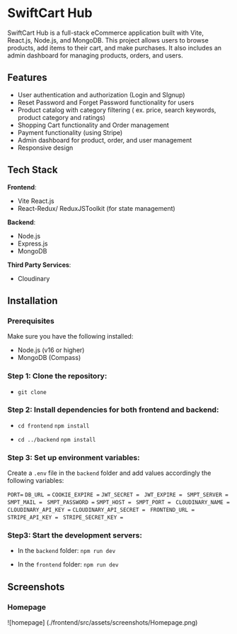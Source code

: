 # SwiftCart Hub
SwiftCart Hub is a full-stack eCommerce application built with Vite, React.js, Node.js, and MongoDB. This project allows users to browse products, add items to their cart, and make purchases. It also includes an admin dashboard for managing products, orders, and users.

## Features 
- User authentication and authorization (Login and SIgnup)
- Reset Password and Forget Password functionality for users
- Product catalog with category filtering ( ex. price, search keywords, product category and ratings)
- Shopping Cart functionality and Order management
- Payment functionality (using Stripe)
- Admin dashboard for product, order, and user management
- Responsive design

## Tech Stack
**Frontend**:
- Vite React.js
- React-Redux/ ReduxJSToolkit (for state management)


**Backend**:
- Node.js
- Express.js
- MongoDB 

**Third Party Services**:
- Cloudinary

## Installation
### Prerequisites
Make sure you have the following installed:
- Node.js (v16 or higher)
- MongoDB (Compass)

### Step 1: Clone the repository:
- `git clone` 

### Step 2: Install dependencies for both frontend and backend:
- `cd frontend`
 `npm install`

- `cd ../backend`
 `npm install`


### Step 3: Set up environment variables:

Create a `.env` file in the `backend` folder and add values accordingly the following variables:


`PORT=`
`DB_URL =`
`COOKIE_EXPIRE =`
`JWT_SECRET = `
`JWT_EXPIRE = `
`SMPT_SERVER =` 
`SMPT_MAIL = `
`SMPT_PASSWORD =` 
`SMPT_HOST = `
`SMPT_PORT = `
`CLOUDINARY_NAME = `
`CLOUDINARY_API_KEY =`
`CLOUDINARY_API_SECRET = `
`FRONTEND_URL = `
`STRIPE_API_KEY = `
`STRIPE_SECRET_KEY =`

### Step3: Start the development servers:

- In the `backend` folder:
`npm run dev`

- In the `frontend` folder:
`npm run dev`



## Screenshots

### Homepage

![homepage] (./frontend/src/assets/screenshots/Homepage.png)